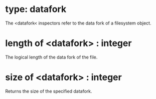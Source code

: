 # type: datafork

The &lt;datafork&lt; inspectors refer to the data fork of a filesystem object.

# length of &lt;datafork&gt; : integer

The logical length of the data fork of the file.

# size of &lt;datafork&gt; : integer

Returns the size of the specified datafork.
